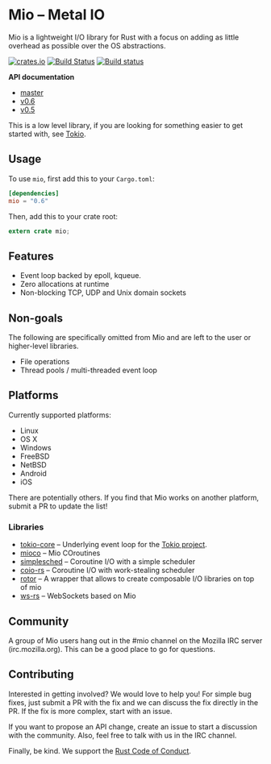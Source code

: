 # Mio – Metal IO

Mio is a lightweight I/O library for Rust with a focus on adding as little
overhead as possible over the OS abstractions.

[![crates.io](http://meritbadge.herokuapp.com/mio)](https://crates.io/crates/mio)
[![Build Status](https://travis-ci.org/carllerche/mio.svg?branch=master)](https://travis-ci.org/carllerche/mio)
[![Build status](https://ci.appveyor.com/api/projects/status/ok90r1tcgkyndnvw/branch/master?svg=true)](https://ci.appveyor.com/project/carllerche/mio/branch/master)

**API documentation**

* [master](https://carllerche.github.io/mio)
* [v0.6](https://docs.rs/mio/^0.6)
* [v0.5](https://docs.rs/mio/^0.5)

This is a low level library, if you are looking for something easier to get
started with, see [Tokio](https://tokio.rs).

## Usage

To use `mio`, first add this to your `Cargo.toml`:

```toml
[dependencies]
mio = "0.6"
```

Then, add this to your crate root:

```rust
extern crate mio;
```

## Features

* Event loop backed by epoll, kqueue.
* Zero allocations at runtime
* Non-blocking TCP, UDP and Unix domain sockets

## Non-goals

The following are specifically omitted from Mio and are left to the user
or higher-level libraries.

* File operations
* Thread pools / multi-threaded event loop

## Platforms

Currently supported platforms:

* Linux
* OS X
* Windows
* FreeBSD
* NetBSD
* Android
* iOS

There are potentially others. If you find that Mio works on another
platform, submit a PR to update the list!

### Libraries

* [tokio-core](https://github.com/tokio-rs/tokio-core) – Underlying event loop
  for the [Tokio project](https://github.com/tokio-rs/tokio).
* [mioco](https://github.com/dpc/mioco) – Mio COroutines
* [simplesched](https://github.com/zonyitoo/simplesched) – Coroutine I/O with a simple scheduler
* [coio-rs](https://github.com/zonyitoo/coio-rs) – Coroutine I/O with work-stealing scheduler
* [rotor](https://github.com/tailhook/rotor) – A wrapper that allows to create composable I/O libraries on top of mio
* [ws-rs](https://github.com/housleyjk/ws-rs) – WebSockets based on Mio

## Community

A group of Mio users hang out in the #mio channel on the Mozilla IRC
server (irc.mozilla.org). This can be a good place to go for questions.

## Contributing

Interested in getting involved? We would love to help you! For simple
bug fixes, just submit a PR with the fix and we can discuss the fix
directly in the PR. If the fix is more complex, start with an issue.

If you want to propose an API change, create an issue to start a
discussion with the community. Also, feel free to talk with us in the
IRC channel.

Finally, be kind. We support the [Rust Code of Conduct](https://www.rust-lang.org/conduct.html).
